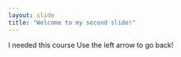 ```yaml
---
layout: slide
title: "Welcome to my second slide!"
---
```

I needed this course
Use the left arrow to go back!